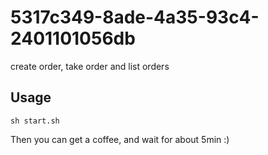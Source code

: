 # 5317c349-8ade-4a35-93c4-2401101056db
create order, take order and list orders

## Usage
```
sh start.sh
```
Then you can get a coffee, and wait for about 5min :)
